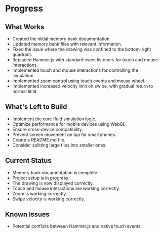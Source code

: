# Progress

## What Works

-   Created the initial memory bank documentation.
-   Updated memory bank files with relevant information.
-   Fixed the issue where the drawing was confined to the bottom-right quadrant.
-   Replaced Hammer.js with standard event listeners for touch and mouse interactions.
-   Implemented touch and mouse interactions for controlling the simulation.
-   Implemented zoom control using touch events and mouse wheel.
-   Implemented increased velocity limit on swipe, with gradual return to normal limit.

## What's Left to Build

-   Implement the core fluid simulation logic.
-   Optimize performance for mobile devices using WebGL.
-   Ensure cross-device compatibility.
-   Prevent screen movement on tap for smartphones.
-   Create a README.md file.
-   Consider splitting large files into smaller ones.

## Current Status

-   Memory bank documentation is complete.
-   Project setup is in progress.
-   The drawing is now displayed correctly.
-   Touch and mouse interactions are working correctly.
-   Zoom is working correctly.
-   Swipe velocity is working correctly.

## Known Issues

-   Potential conflicts between Hammer.js and native touch events.
